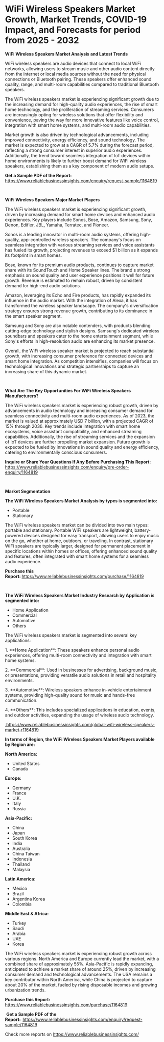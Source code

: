 <p><h1>WiFi Wireless Speakers Market Growth, Market Trends, COVID-19 Impact, and Forecasts for period from 2025 - 2032</h1></p><p><strong>WiFi Wireless Speakers Market Analysis and Latest Trends</strong></p>
<p><p>WiFi wireless speakers are audio devices that connect to local WiFi networks, allowing users to stream music and other audio content directly from the internet or local media sources without the need for physical connections or Bluetooth pairing. These speakers offer enhanced sound quality, range, and multi-room capabilities compared to traditional Bluetooth speakers.</p><p>The WiFi wireless speakers market is experiencing significant growth due to the increasing demand for high-quality audio experiences, the rise of smart home technology, and the proliferation of streaming services. Consumers are increasingly opting for wireless solutions that offer flexibility and convenience, paving the way for more innovative features like voice control, integration with smart home systems, and multi-room audio capabilities.</p><p>Market growth is also driven by technological advancements, including improved connectivity, energy efficiency, and sound technology. The market is expected to grow at a CAGR of 5.7% during the forecast period, reflecting a strong consumer interest in superior audio experiences. Additionally, the trend toward seamless integration of IoT devices within home environments is likely to further boost demand for WiFi wireless speakers, establishing them as a key component of modern audio setups.</p></p>
<p><strong>Get a Sample PDF of the Report:&nbsp;</strong> <a href="https://www.reliablebusinessinsights.com/enquiry/request-sample/1164819?utm_campaign=3133&utm_medium=2&utm_source=Github&utm_content=ia&utm_term=06042025&utm_id=wifi-wireless-speakers">https://www.reliablebusinessinsights.com/enquiry/request-sample/1164819</a></p>
<p>&nbsp;</p>
<p><strong>WiFi Wireless Speakers Major Market Players</strong></p>
<p><p>The WiFi wireless speakers market is experiencing significant growth, driven by increasing demand for smart home devices and enhanced audio experiences. Key players include Sonos, Bose, Amazon, Samsung, Sony, Denon, Edifier, JBL, Yamaha, Terratec, and Pioneer.</p><p>Sonos is a leading innovator in multi-room audio systems, offering high-quality, app-controlled wireless speakers. The company's focus on seamless integration with various streaming services and voice assistants has fueled its growth, projecting revenues to exceed $1 billion as it expands its footprint in smart homes.</p><p>Bose, known for its premium audio products, continues to capture market share with its SoundTouch and Home Speaker lines. The brand's strong emphasis on sound quality and user experience positions it well for future growth. Revenue is estimated to remain robust, driven by consistent demand for high-end audio solutions.</p><p>Amazon, leveraging its Echo and Fire products, has rapidly expanded its influence in the audio market. With the integration of Alexa, it has transformed the wireless speaker landscape. The company's diversification strategy ensures strong revenue growth, contributing to its dominance in the smart speaker segment.</p><p>Samsung and Sony are also notable contenders, with products blending cutting-edge technology and stylish designs. Samsung's dedicated wireless soundbars and speakers cater to the home entertainment segment, while Sony's efforts in high-resolution audio are enhancing its market presence.</p><p>Overall, the WiFi wireless speaker market is projected to reach substantial growth, with increasing consumer preference for connected devices and smart home integration. As competition intensifies, companies will focus on technological innovations and strategic partnerships to capture an increasing share of this dynamic market.</p></p>
<p>&nbsp;</p>
<p><strong>What Are The Key Opportunities For WiFi Wireless Speakers Manufacturers?</strong></p>
<p><p>The WiFi wireless speakers market is experiencing robust growth, driven by advancements in audio technology and increasing consumer demand for seamless connectivity and multi-room audio experiences. As of 2023, the market is valued at approximately USD 7 billion, with a projected CAGR of 15% through 2030. Key trends include integration with smart home ecosystems, voice assistant compatibility, and enhanced streaming capabilities. Additionally, the rise of streaming services and the expansion of IoT devices are further propelling market expansion. Future growth is expected to be fueled by innovations in sound quality and energy efficiency, catering to environmentally conscious consumers.</p></p>
<p><strong>Inquire or Share Your Questions If Any Before Purchasing This Report:</strong> <a href="https://www.reliablebusinessinsights.com/enquiry/pre-order-enquiry/1164819?utm_campaign=3133&utm_medium=2&utm_source=Github&utm_content=ia&utm_term=06042025&utm_id=wifi-wireless-speakers">https://www.reliablebusinessinsights.com/enquiry/pre-order-enquiry/1164819</a></p>
<p>&nbsp;</p>
<p><strong>Market Segmentation</strong></p>
<p><strong>The WiFi Wireless Speakers Market Analysis by types is segmented into:</strong></p>
<p><ul><li>Portable</li><li>Stationary</li></ul></p>
<p><p>The WiFi wireless speakers market can be divided into two main types: portable and stationary. Portable WiFi speakers are lightweight, battery-powered devices designed for easy transport, allowing users to enjoy music on the go, whether at home, outdoors, or traveling. In contrast, stationary WiFi speakers are typically larger, designed for permanent placement in specific locations within homes or offices, offering enhanced sound quality and features, often integrated with smart home systems for a seamless audio experience.</p></p>
<p><strong>Purchase this Report:&nbsp;</strong><a href="https://www.reliablebusinessinsights.com/purchase/1164819?utm_campaign=3133&utm_medium=2&utm_source=Github&utm_content=ia&utm_term=06042025&utm_id=wifi-wireless-speakers">https://www.reliablebusinessinsights.com/purchase/1164819</a></p>
<p>&nbsp;</p>
<p><strong>The WiFi Wireless Speakers Market Industry Research by Application is segmented into:</strong></p>
<p><ul><li>Home Application</li><li>Commercial</li><li>Automotive</li><li>Others</li></ul></p>
<p><p>The WiFi wireless speakers market is segmented into several key applications: </p><p>1. **Home Application**: These speakers enhance personal audio experiences, offering multi-room connectivity and integration with smart home systems.</p><p>2. **Commercial**: Used in businesses for advertising, background music, or presentations, providing versatile audio solutions in retail and hospitality environments.</p><p>3. **Automotive**: Wireless speakers enhance in-vehicle entertainment systems, providing high-quality sound for music and hands-free communication.</p><p>4. **Others**: This includes specialized applications in education, events, and outdoor activities, expanding the usage of wireless audio technology.</p></p>
<p><a href="https://www.reliablebusinessinsights.com/global-wifi-wireless-speakers-market-r1164819?utm_campaign=3133&utm_medium=2&utm_source=Github&utm_content=ia&utm_term=06042025&utm_id=wifi-wireless-speakers">&nbsp;https://www.reliablebusinessinsights.com/global-wifi-wireless-speakers-market-r1164819</a></p>
<p><strong>In terms of Region, the WiFi Wireless Speakers Market Players available by Region are:</strong></p>
<p>
    <p> <strong> North America: </strong>
        <ul>
            <li>United States</li>
            <li>Canada</li>
        </ul>
        </p> 
    <p> <strong> Europe: </strong>
        <ul>
            <li>Germany</li>
            <li>France</li>
            <li>U.K.</li>
            <li>Italy</li>
            <li>Russia</li>
        </ul>
        </p> 
    <p> <strong> Asia-Pacific: </strong>
        <ul>
            <li>China</li>
            <li>Japan</li>
            <li>South Korea</li>
            <li>India</li>
            <li>Australia</li>
            <li>China Taiwan</li>
            <li>Indonesia</li>
            <li>Thailand</li>
            <li>Malaysia</li>
        </ul>
        </p> 
    <p> <strong> Latin America: </strong>
        <ul>
            <li>Mexico</li>
            <li>Brazil</li>
            <li>Argentina Korea</li>
            <li>Colombia</li>
        </ul>
        </p> 
    <p> <strong> Middle East & Africa: </strong>
        <ul>
            <li>Turkey</li>
            <li>Saudi</li>
            <li>Arabia</li>
            <li>UAE</li>
            <li>Korea</li>
        </ul>
    </p>
    </p>
<p><p>The WiFi wireless speakers market is experiencing robust growth across various regions. North America and Europe currently lead the market, with a combined share of approximately 55%. Asia-Pacific is rapidly expanding, anticipated to achieve a market share of around 25%, driven by increasing consumer demand and technological advancements. The USA remains a key contributor within North America, while China is projected to capture about 20% of the market, fueled by rising disposable incomes and growing urbanization trends.</p></p>
<p><strong>Purchase this Report: </strong><a href="https://www.reliablebusinessinsights.com/purchase/1164819?utm_campaign=3133&utm_medium=2&utm_source=Github&utm_content=ia&utm_term=06042025&utm_id=wifi-wireless-speakers">https://www.reliablebusinessinsights.com/purchase/1164819</a></p>
<p>&nbsp;<strong>Get a Sample PDF of the Report:&nbsp;&nbsp;</strong><a href="https://www.reliablebusinessinsights.com/enquiry/request-sample/1164819?utm_campaign=3133&utm_medium=2&utm_source=Github&utm_content=ia&utm_term=06042025&utm_id=wifi-wireless-speakers">https://www.reliablebusinessinsights.com/enquiry/request-sample/1164819</a></p>
<p><strong></strong></p>
<p>Check more reports on <a href="https://www.reliablebusinessinsights.com/?utm_campaign=3133&utm_medium=2&utm_source=Github&utm_content=ia&utm_term=06042025&utm_id=wifi-wireless-speakers">https://www.reliablebusinessinsights.com/</a></p>